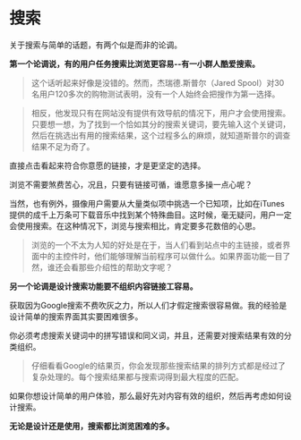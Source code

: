 # 搜索

关于搜索与简单的话题，有两个似是而非的论调。

**第一个论调说，有的用户任务搜索比浏览更容易--有一小群人酷爱搜索。**

> 这个话听起来好像是没错的。然而，杰瑞德.斯普尔（Jared Spool）对30名用户120多次的购物测试表明，没有一个人始终会把搜作为第一选择。

> 相反，他发现只有在网站没有提供有效导航的情况下，用户才会使用搜索。只要想一想，为了找到一个恰如其分的搜索关键词，要先输入这个关键词，然后在挑选出有用的搜索结果，这个过程多么的麻烦，就知道斯普尔的调查结果不足为奇了。

直接点击看起来符合你意愿的链接，才是更坚定的选择。

浏览不需要煞费苦心，况且，只要有链接可循，谁愿意多操一点心呢？

当然，也有例外，摄像用户需要从大量类似项中挑选一个已知项，比如在iTunes提供的成千上万条可下载音乐中找到某个特殊曲目。这时候，毫无疑问，用户一定会使用搜索。在这种情况下，浏览与搜索相比，肯定要多花数倍的心思。

> 浏览的一个不太为人知的好处是在于，当人们看到站点中的主链接，或者界面中的主控件时，他们能够理解当前程序可以做什么。如果界面功能一目了然，谁还会看那些介绍性的帮助文字呢？

**另一个论调是设计搜索功能要不组织内容链接工容易。**

获取因为Google搜索不费吹灰之力，所以人们才假定搜索很容易做。我的经验是设计简单的搜索界面其实要困难很多。

你必须考虑搜索关键词中的拼写错误和同义词，并且，还需要对搜索结果有效的分类组织。

> 仔细看看Google的结果页，你会发现那些搜索结果的排列方式都是经过了复杂处理的。每个搜索结果都与搜索词得到最大程度的匹配。

如果你想设计简单的用户体验，那么最好先对内容有效的组织，然后再考虑如何设计搜索。

**无论是设计还是使用，搜索都比浏览困难的多。**
